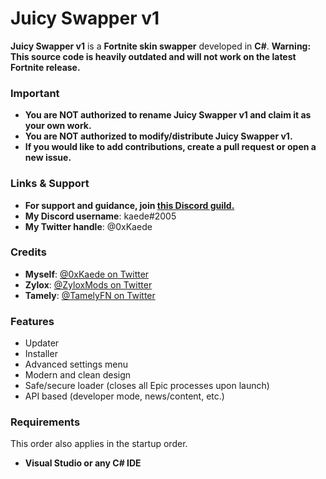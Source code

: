 # Juicy Swapper v1
**Juicy Swapper v1** is a **Fortnite skin swapper** developed in **C#**.
**Warning: This source code is heavily outdated and will not work on the latest Fortnite release.**

### Important
- **You are NOT authorized to rename Juicy Swapper v1 and claim it as your own work.**
- **You are NOT authorized to modify/distribute Juicy Swapper v1.**
- **If you would like to add contributions, create a pull request or open a new issue.**


### Links & Support

- **For support and guidance, join [this Discord guild.](https://juicyswapper.xyz/discord)**
- **My Discord username**: kaede#2005
- **My Twitter handle**: @0xKaede

### Credits
- **Myself**: [@0xKaede on Twitter](https://twitter.com/0xkaede) 
- **Zylox**: [@ZyloxMods on Twitter](https://twitter.com/ZyloxMods) 
- **Tamely**: [@TamelyFN on Twitter](https://twitter.com/TamelyFN)

### Features
- Updater
- Installer
- Advanced settings menu
- Modern and clean design
- Safe/secure loader (closes all Epic processes upon launch)
- API based (developer mode, news/content, etc.)

### Requirements
This order also applies in the startup order.

- **Visual Studio or any C# IDE**
